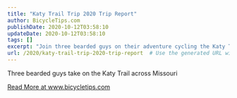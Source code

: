 ```yaml
---
title: "Katy Trail Trip 2020 Trip Report"
author: BicycleTips.com
publishDate: 2020-10-12T03:58:10
updateDate: 2020-10-12T03:58:10
tags: []
excerpt: "Join three bearded guys on their adventure cycling the Katy Trail in Missouri. Follow their journey at www.bicycletips.com."
url: /2020/katy-trail-trip-2020-trip-report  # Use the generated URL with year
---
```

<p>Three bearded guys take on the Katy Trail across Missouri</p> <a href="https://www.bicycletips.com/home/2020/10/katy-trail-trip-2020-trip-report">Read More at www.bicycletips.com</a>

